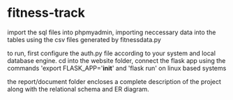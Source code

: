 # fitness-track
import the sql files into phpmyadmin, importing neccessary data into the tables using the csv files generated by fitnessdata.py

to run, first configure the auth.py file according to your system and local database engine.
cd into the website folder, connect the flask app using the commands 'export FLASK_APP='__init__' and 'flask run' on linux based systems

the report/document folder encloses a complete description of the project along with the relational schema and ER diagram.
